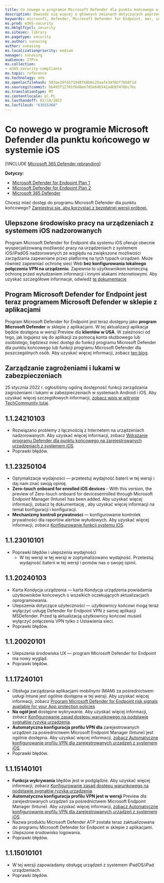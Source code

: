 ```yaml
---
title: Co nowego w programie Microsoft Defender dla punktu końcowego w systemie iOS
description: Dowiedz się więcej o głównych zmianach dotyczących poprzednich wersji programu Microsoft Defender dla punktu końcowego w systemie iOS.
keywords: microsoft, defender, Microsoft Defender for Endpoint, mac, installation, macos, whatsnew
ms.prod: m365-security
ms.mktglfcycl: security
ms.sitesec: library
ms.pagetype: security
ms.author: sunasing
author: sunasing
ms.localizationpriority: medium
manager: sunasing
audience: ITPro
ms.collection:
- m365-security-compliance
ms.topic: reference
ms.technology: mde
ms.openlocfilehash: 503ae29fd371948f68b0c25aafe34f02f7bb8f1d
ms.sourcegitcommit: bb493f12701f6d6ee7d5e64b541adb87470bc7bc
ms.translationtype: MT
ms.contentlocale: pl-PL
ms.lasthandoff: 02/18/2022
ms.locfileid: "63015368"
---
```

# <a name="whats-new-in-microsoft-defender-for-endpoint-on-ios"></a>Co nowego w programie Microsoft Defender dla punktu końcowego w systemie iOS

[!INCLUDE [Microsoft 365 Defender rebranding](../../includes/microsoft-defender.md)]

**Dotyczy:**
- [Microsoft Defender for Endpoint Plan 1](https://go.microsoft.com/fwlink/p/?linkid=2154037)
- [Microsoft Defender for Endpoint Plan 2](https://go.microsoft.com/fwlink/p/?linkid=2154037)
- [Microsoft 365 Defender](https://go.microsoft.com/fwlink/?linkid=2118804)

Chcesz mieć dostęp do programu Microsoft Defender dla punktu końcowego? [Zarejestruj się, aby korzystać z bezpłatnej wersji próbnej.](https://signup.microsoft.com/create-account/signup?products=7f379fee-c4f9-4278-b0a1-e4c8c2fcdf7e&ru=https://aka.ms/MDEp2OpenTrial?ocid=docs-wdatp-exposedapis-abovefoldlink)

## <a name="improved-experience-on-supervised-ios-devices"></a>Ulepszone środowisko pracy na urządzeniach z systemem iOS nadzorowanych

Program Microsoft Defender for Endpoint dla systemu iOS oferuje obecnie wyspecjalizowaną możliwość pracy na urządzeniach z systemem iOS/iPadOS nadzorowanych ze względu na zwiększone możliwości zarządzania zapewniane przez platformę na tych typach urządzeń. Może również zapewniać ochronę sieci Web **bez konfigurowania lokalnego połączenia VPN na urządzeniu**. Zapewnia to użytkownikom konieczną ochronę przed wyłudzaniem informacji i innymi atakami internetowymi. Aby uzyskać szczegółowe informacje, odwiedź [tę dokumentację](ios-install.md#complete-deployment-for-supervised-devices)

## <a name="microsoft-defender-for-endpoint-is-now-microsoft-defender-in-the-app-store"></a>Program Microsoft Defender for Endpoint jest teraz programem Microsoft Defender w sklepie z aplikacjami

Program Microsoft Defender for Endpoint jest teraz dostępny jako **program Microsoft Defender** w sklepie z aplikacjami. W tej aktualizacji aplikacja będzie dostępna w wersji Preview dla **klientów w USA**. W zależności od tego, jak logujesz się do aplikacji za pomocą konta służbowego lub osobistego, będziesz mieć dostęp do funkcji programu Microsoft Defender dla punktu końcowego lub funkcji programu Microsoft Defender dla poszczególnych osób. Aby uzyskać więcej informacji, zobacz [ten blog](https://www.microsoft.com/en-us/microsoft-365/microsoft-defender-for-individuals).

## <a name="threat-and-vulnerability-management"></a>Zarządzanie zagrożeniami i lukami w zabezpieczeniach

25 stycznia 2022 r. ogłosiliśmy ogólną dostępność funkcji zarządzania zagrożeniami i lukami w zabezpieczeniach w systemach Android i iOS. Aby uzyskać więcej szczegółowych informacji, [zobacz wpis w witrynie TechCommunity tutaj](https://techcommunity.microsoft.com/t5/microsoft-defender-for-endpoint/announcing-general-availability-of-vulnerability-management/ba-p/3071663).

## <a name="1124210103"></a>1.1.24210103

- Rozwiązano problemy z łącznością z Internetem na urządzeniach nadzorowanych. Aby uzyskać więcej informacji, zobacz [Wdrażanie programu Defender dla punktu końcowego na zarejestrowanych urządzeniach z systemem iOS](ios-install.md).
- Poprawki błędów.

## <a name="1123250104"></a>1.1.23250104

- Optymalizacje wydajności — przetestuj wydajność baterii w tej wersji i daj nam znać swoją opinię.
- **Zero-touch onboard for enrolled iOS devices** - With this version, the preview of Zero-touch onboard for devicesenrolled through Microsoft Endpoint Manager (Intune) has been added. Aby uzyskać więcej informacji, zobacz tę dokumentację [,](ios-install.md#zero-touch-onboarding-of-microsoft-defender-for-endpoint-preview) aby uzyskać więcej informacji na temat konfiguracji i konfiguracji.
- **Mechanizmy kontroli prywatności** — konfigurowanie kontrolek prywatności dla raportów alertów wyłudowych. Aby uzyskać więcej informacji, zobacz [Konfigurowanie funkcji systemu iOS](ios-configure-features.md).

## <a name="1123010101"></a>1.1.23010101

- Poprawki błędów i ulepszenia wydajności 
  - W tej wersji w tej wersji w zoptymalizowano wydajność. Przetestuj wydajność baterii w tej wersji i pomów nas o swojej opinii.

## <a name="1120240103"></a>1.1.20240103
- Karta Kondycja urządzenia — karta Kondycja urządzenia powiadamia użytkowników końcowych o wszelkich oczekujących aktualizacjach oprogramowania.
- Ulepszenia dotyczące użyteczności — użytkownicy końcowi mogą teraz wyłączyć usługę Defender for Endpoint VPN z samej aplikacji MSDefender. Przed tą aktualizacją użytkownicy końcowi musieli wyłączyć połączenia VPN tylko z Ustawienia sieci.
- Poprawki błędów.

## <a name="1120020101"></a>1.1.20020101
- Ulepszenia środowiska UX — program Microsoft Defender for Endpoint ma nowy wygląd.
- Poprawki błędów.

## <a name="1117240101"></a>1.1.17240101
- Obsługa zarządzania aplikacjami mobilnymi (MAM) za pośrednictwem usługi Intune jest ogólnie dostępna w tej wersji. Aby uzyskać więcej informacji, zobacz [Program Microsoft Defender for Endpoint risk signals available for your App protection policies](https://techcommunity.microsoft.com/t5/intune-customer-success/microsoft-defender-for-endpoint-risk-signals-available-for-your/ba-p/2186322)
- **Na ogół jest** dostępne wykrywanie. Aby uzyskać więcej informacji, zobacz [Konfigurowanie zasad dostępu warunkowego na podstawie sygnałów ryzyka urządzenia](ios-configure-features.md#conditional-access-with-defender-for-endpoint-on-ios).
- **Automatyczna konfiguracja profilu VPN dla** zarejestrowanych urządzeń za pośrednictwem Microsoft Endpoint Manager (Intune) jest ogólnie dostępna. Aby uzyskać więcej informacji, [zobacz Automatyczne konfigurowanie profilu VPN dla zarejestrowanych urządzeń z systemem iOS](ios-install.md#auto-onboarding-of-vpn-profile-simplified-onboarding).
- Poprawki błędów.

## <a name="1115140101"></a>1.1.15140101

- **Funkcja wykrywania** błędów jest w podglądzie. Aby uzyskać więcej informacji, zobacz [Konfigurowanie zasad dostępu warunkowego na podstawie sygnałów ryzyka urządzenia](ios-configure-features.md#conditional-access-with-defender-for-endpoint-on-ios).
- **Automatyczna konfiguracja profilu VPN jest w wersji** Preview dla zarejestrowanych urządzeń za pośrednictwem Microsoft Endpoint Manager (Intune). Aby uzyskać więcej informacji, [zobacz Automatyczne konfigurowanie profilu VPN dla zarejestrowanych urządzeń z systemem iOS](ios-install.md#auto-onboarding-of-vpn-profile-simplified-onboarding).
- Nazwa produktu Microsoft Defender ATP została teraz zaktualizowana do programu Microsoft Defender for Endpoint w sklepie z aplikacjami.
- Ulepszone środowisko logowania.
- Poprawki błędów.

## <a name="1115010101"></a>1.1.15010101

- W tej wersji zapowiadamy obsługę urządzeń z systemem iPadOS/iPad urządzeniach.
- Poprawki błędów.
